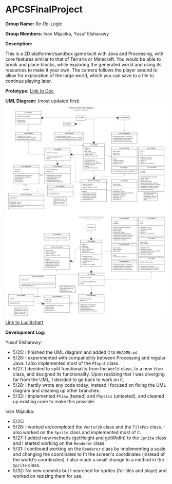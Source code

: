 # APCSFinalProject

**Group Name:** Re-Re-Logic

**Group Members:** Ivan Mijacika, Yusuf Elsharawy

**Description:**

This is a 2D platformer/sandbox game built with Java and Processing, with core features similar to that of Terraria or Minecraft. You would be able to break and place blocks, while exploring the generated world and using its resources to make it your own. The camera follows the player around to allow for exploration of the large world, which you can save to a file to continue playing later.

**Prototype:** [Link to Doc](https://docs.google.com/document/d/1fGk8TCQy_TDWSslN20We0n-Hrf1ZC2wxaPKPVB0kvkg/edit?usp=sharing)

**UML Diagram:** (most updated first)
![Most Recent UML Diagram](.github/uml_1.png)
![Old UML Diagram](.github/uml_0.png)
[Link to Lucidchart](https://lucid.app/lucidchart/be9a82dd-a053-4a9b-a668-78d0fa196f6d/edit?invitationId=inv_59b0790f-cfa2-4bc2-a18a-2e7590836402)

**Development Log:**

Yusuf Elsharawy:
- 5/25: I finished the UML diagram and added it to `README.md`
- 5/26: I experimented with compatibility between Processing and regular Java. I also implemented most of the `PInput` class.
- 5/27: I decided to split functionality from the `World` class, to a new `View` class, and designed its functionality. Upon realizing that I was diverging far from the UML, I decided to go back to work on it.
- 5/28: I hardly wrote any code today; instead I focused on fixing the UML diagram and cleaning up other branches.
- 5/32: I implemented `PView` (tested) and `Physics` (untested), and cleaned up existing code to make this possible.

Ivan Mijacika:
- 5/25: 
- 5/26: I worked on/completed the `Vector2D` class and the `TilePos` class. I also worked on the `Sprite` class and implemented most of it.
- 5/27: I added new methods (getHeight and getWidth) to the `Sprite` class and I started working on the `Renderer` class.
- 5/31: I continued working on the `Renderer` class by implementing a scale and changing the coordinates to fit the screen's coordinates (instead of the world's coordinates). I also made a small change to a method in the `Sprite` class.
- 5/32: No new commits but I searched for sprites (for tiles and playe) and worked on resizing them for use.
